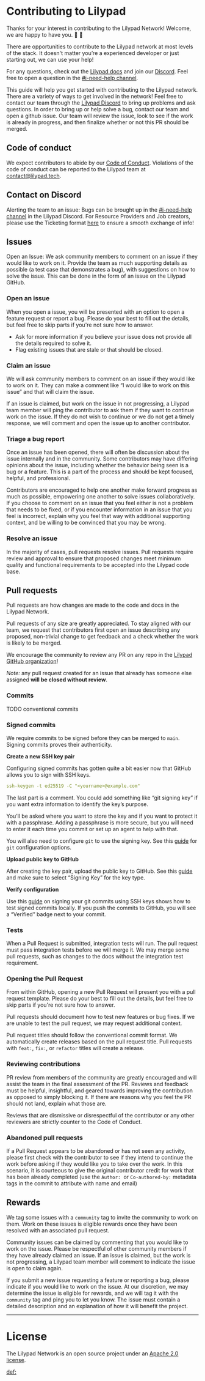 # Contributing to Lilypad

Thanks for your interest in contributing to the Lilypad Network! Welcome, we are happy to have you. 🐸 💚

There are opportunities to contribute to the Lilypad network at most levels of the stack. It doesn't matter you’re a experienced developer or just starting out, we can use your help!

For any questions, check out the [Lilypad docs](https://docs.lilypad.tech/lilypad) and join our [Discord](https://lilypad.team/discord). Feel free to open a question in the [#i-need-help channel](https://discord.com/channels/1212897693450641498/1230231823674642513).

This guide will help you get started with contributing to the Lilypad network. There are a variety of ways to get involved in the network! Feel free to contact our team through the [Lilypad Discord](https://lilypad.team/discord) to bring up problems and ask questions. In order to bring up or help solve a bug, contact our team and open a github issue. Our team will review the issue, look to see if the work is already in progress, and then finalize whether or not this PR should be merged.

## Code of conduct

We expect contributors to abide by our [Code of Conduct](GitHub/testContributionGuide/CODE_OF_CONDUCT.md). Violations of the code of conduct can be reported to the Lilypad team at contact@lilypad.tech.

## Contact on Discord

Alerting the team to an issue: Bugs can be brought up in the [#i-need-help channel](https://discord.com/channels/1212897693450641498/1230231823674642513) in the Lilypad Discord. For Resource Providers and Job creators, please use the Ticketing format [here](https://docs.lilypad.tech/lilypad/hardware-providers/troubleshooting#dont-see-your-issue-below) to ensure a smooth exchange of info!

## Issues

Open an Issue: We ask community members to comment on an issue if they would like to work on it. Provide the team as much supporting details as possible (a test case that demonstrates a bug), with suggestions on how to solve the issue. This can be done in the form of an issue on the Lilypad GitHub. 

### Open an issue

When you open a issue, you will be presented with an option to open a feature request or report a bug. Please do your best to fill out the details, but feel free to skip parts if you're not sure how to answer.

- Ask for more information if you believe your issue does not provide all the details required to solve it.
- Flag existing issues that are stale or that should be closed.

### Claim an issue

We will ask community members to comment on an issue if they would like to work on it. They can make a comment like “I would like to work on this issue” and that will claim the issue.

If an issue is claimed, but work on the issue in not progressing, a Lilypad team member will ping the contributor to ask them if they want to continue work on the issue. If they do not wish to continue or we do not get a timely response, we will comment and open the issue up to another contributor.

### Triage a bug report

Once an issue has been opened, there will often be discussion about the issue internally and in the community. Some contributors may have differing opinions about the issue, including whether the behavior being seen is a bug or a feature. This is a part of the process and should be kept focused, helpful, and professional.

Contributors are encouraged to help one another make forward progress as much as possible, empowering one another to solve issues collaboratively. If you choose to comment on an issue that you feel either is not a problem that needs to be fixed, or if you encounter information in an issue that you feel is incorrect, explain why you feel that way with additional supporting context, and be willing to be convinced that you may be wrong.

### Resolve an issue

In the majority of cases, pull requests resolve issues.  Pull requests require review and approval to ensure that proposed changes meet minimum quality and functional requirements to be accepted into the Lilypad code base.

## Pull requests

Pull requests are how changes are made to the code and docs in the Lilypad Network.

Pull requests of any size are greatly appreciated. To stay aligned with our team, we request that contributors first open an issue describing any proposed, non-trivial change to get feedback and a check whether the work is likely to be merged.

We encourage the community to review any PR on any repo in the [Lilypad GitHub organization](https://github.com/Lilypad-Tech)!

*Note:* any pull request created for an issue that already has someone else assigned **will be closed without review**.

### Commits

TODO conventional commits

### Signed commits

We require commits to be signed before they can be merged to `main`. Signing commits proves their authenticity. 

**Create a new SSH key pair**

Configuring signed commits has gotten quite a bit easier now that GitHub allows you to sign with SSH keys.

```yaml
ssh-keygen -t ed25519 -C "<yourname>@example.com"
```

The last part is a comment. You could add something like “git signing key” if you want extra information to identify the key’s purpose.

You’ll be asked where you want to store the key and if you want to protect it with a passphrase. Adding a passphrase is more secure, but you will need to enter it each time you commit or set up an agent to help with that.

You will also need to configure `git` to use the signing key. See this [guide](https://vanjacosic.com/posts/sign-your-git-commits-using-ssh-keys/#prepare-git-for-signing) for `git` configuration options.

**Upload public key to GitHub**

After creating the key pair, upload the public key to GitHub. See this [guide](https://docs.github.com/en/authentication/connecting-to-github-with-ssh/adding-a-new-ssh-key-to-your-github-account#adding-a-new-ssh-key-to-your-account) and make sure to select “Signing Key” for the key type.

**Verify configuration**

Use this [guide](https://vanjacosic.com/posts/sign-your-git-commits-using-ssh-keys/#testing) on signing your git commits using SSH keys shows how to test signed commits locally. If you push the commits to GitHub, you will see a “Verified” badge next to your commit.

### Tests

When a Pull Request is submitted, integration tests will run. The pull request must pass integration tests before we will merge it. We may merge some pull requests, such as changes to the docs without the integration test requirement.

### **Opening the Pull Request**

From within GitHub, opening a new Pull Request will present you with a pull request template. Please do your best to fill out the details, but feel free to skip parts if you're not sure how to answer.

Pull requests should document how to test new features or bug fixes. If we are unable to test the pull request, we may request additional context.

Pull request titles should follow the conventional commit format. We automatically create releases based on the pull request title. Pull requests with `feat:`, `fix:`, or `refactor` titles will create a release.

### Reviewing contributions

PR review from members of the community are greatly encouraged and will assist the team in the final assessment of the PR. Reviews and feedback must be helpful, insightful, and geared towards improving the contribution as opposed to simply blocking it. If there are reasons why you feel the PR should not land, explain what those are. 

Reviews that are dismissive or disrespectful of the contributor or any other reviewers are strictly counter to the Code of Conduct.

### Abandoned pull requests

If a Pull Request appears to be abandoned or has not seen any activity, please first check with the contributor to see if they intend to continue the work before asking if they would like you to take over the work. In this scenario, it is courteous to give the original contributor credit for work that has been already completed (use the `Author:`  or `Co-authored-by:` metadata tags in the commit to attribute with name and email)

## Rewards

We tag some issues with a `community` tag to invite the community to work on them. Work on these issues is eligible rewards once they have been resolved with an associated pull request.

Community issues can be claimed by commenting that you would like to work on the issue. Please be respectful of other community members if they have already claimed an issue. If an issue is claimed, but the work is not progressing, a Lilypad team member will comment to indicate the issue is open to claim again.

If you submit a new issue requesting a feature or reporting a bug, please indicate if you would like to work on the issue. At our discretion, we may determine the issue is eligible for rewards, and we will tag it with the `community` tag and ping you to let you know. The issue must contain a detailed description and an explanation of how it will benefit the project.

---

# License

The Lilypad Network is an open source project under an [Apache 2.0 license](https://github.com/Lilypad-Tech/lilypad/blob/main/LICENSE).

[def:](https://docs.lilypad.tech/lilypad)
